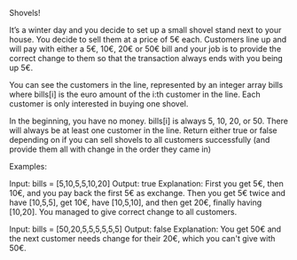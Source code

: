 Shovels!

It’s a winter day and you decide to set up a small shovel stand next to your house. You decide to sell them at a price of 5€ each. 
Customers line up and will pay with either a 5€, 10€, 20€ or 50€ bill and your job is to provide the correct change to them so that 
the transaction always ends with you being up 5€.

You can see the customers in the line, represented by an integer array bills where bills[i] is the euro amount of 
the i:th customer in the line. Each customer is only interested in buying one shovel.

In the beginning, you have no money. bills[i] is always 5, 10, 20, or 50. 
There will always be at least one customer in the line. 
Return either true or false depending on if you can sell shovels to all customers successfully 
(and provide them all with change in the order they came in)

Examples:

Input: bills = [5,10,5,5,10,20]
Output: true
Explanation: First you get 5€, then 10€, and you pay back the first 5€ as exchange. 
Then you get 5€ twice and have [10,5,5], get 10€, have [10,5,10], and then get 20€, finally having [10,20]. 
You managed to give correct change to all customers.

Input: bills = [50,20,5,5,5,5,5,5]
Output: false 
Explanation: You get 50€ and the next customer needs change for their 20€, which you can't give with 50€.
